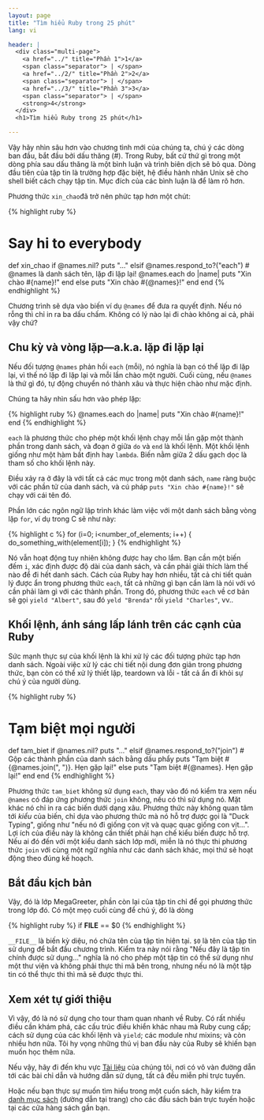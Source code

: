 ```yaml
---
layout: page
title: "Tìm hiểu Ruby trong 25 phút"
lang: vi

header: |
  <div class="multi-page">
    <a href="../" title="Phần 1">1</a>
    <span class="separator"> | </span>
    <a href="../2/" title="Phần 2">2</a>
    <span class="separator"> | </span>
    <a href="../3/" title="Phần 3">3</a>
    <span class="separator"> | </span>
    <strong>4</strong>
  </div>
  <h1>Tìm hiểu Ruby trong 25 phút</h1>

---
```


Vậy hãy nhìn sâu hơn vào chương tình mới của chúng ta, chú ý các dòng ban đầu, bắt đầu bởi dấu thăng (#). Trong Ruby, bất cứ thứ gì trong một dòng phía sau dấu thăng là một bình luận và trình biên dịch sẽ bỏ qua. Dòng đầu tiên của tập tin là trường hợp đặc biệt, hệ điều hành nhân Unix sẽ cho shell biết cách chạy tập tin. Mục đích của các bình luận là để làm rõ hơn.

Phương thức `xin_chao`đã trở nên phức tạp hơn một chút:

{% highlight ruby %}
# Say hi to everybody
def xin_chao
  if @names.nil?
    puts "..."
  elsif @names.respond_to?("each")
    # @names là danh sách tên, lặp đi lặp lại!
    @names.each do |name|
      puts "Xin chào #{name}!"
    end
  else
    puts "Xin chào #{@names}!"
  end
end
{% endhighlight %}

Chương trình sẽ dựa vào biến ví dụ `@names` để đưa ra quyết định. Nếu nó rỗng thì chỉ in ra ba dấu chấm. Không có lý nào lại đi chào không ai cả, phải vậy chứ?

## Chu kỳ và vòng lặp—a.k.a. lặp đi lặp lại

Nếu đối tượng `@names` phản hồi `each` (mỗi), nó nghĩa là bạn có thể lặp đi lặp lại, vì thế nó lặp đi lặp lại và mỗi lần chào một người. Cuối cùng, nếu `@names` là thứ gì đó, tự động chuyển nó thành xâu và thực hiện chào như mặc định.

Chúng ta hãy nhìn sấu hơn vào phép lặp:

{% highlight ruby %}
@names.each do |name|
  puts "Xin chào #{name}!"
end
{% endhighlight %}

`each` là phương thức cho phép một khối lệnh chạy mỗi lần gặp một thành phần trong danh sách, và đoạn ở giữa `do` và `end` là khối lệnh. Một khối lệnh giống như một hàm bất định hay `lambda`. Biến nằm giữa 2 dấu gạch dọc là tham số cho khối lệnh này.

Điều xảy ra ở đây là với tất cả các mục trong một danh sách, `name` ràng buộc với các phần tử của danh sách, và cú pháp `puts "Xin chào #{name}!"` sẽ chạy với cái tên đó.

Phần lớn các ngôn ngữ lập trình khác làm việc với một danh sách bằng vòng lặp `for`, ví dụ trong C sẽ như này:

{% highlight c %}
for (i=0; i<number_of_elements; i++)
{
  do_something_with(element[i]);
}
{% endhighlight %}

Nó vẫn hoạt động tuy nhiên không được hay cho lắm. Bạn cần một biến đếm `i`, xác định được độ dài của danh sách, và cần phải giải thích làm thế nào để đi hết danh sách. Cách của Ruby hay hơn nhiều, tất cả chi tiết quản lý được ẩn trong phương thức `each`, tất cả những gì bạn cần làm là nói với vó cần phải làm gì với các thành phần. Trong đó, phương thức `each` về cơ bản sẽ gọi `yield "Albert"`, sau đó `yeld "Brenda"` rồi `yield "Charles"`, vv..

## Khối lệnh, ánh sáng lấp lánh trên các cạnh của Ruby

Sức mạnh thực sự của khối lệnh là khi xử lý các đối tượng phức tạp hơn danh sách. Ngoài việc xử lý các chi tiết nội dung đơn giản trong phương thức, bạn còn có thể xử lý thiết lập, teardown và lỗi - tất cả ẩn đi khỏi sự chú ý của người dùng.

{% highlight ruby %}
# Tạm biệt mọi người
def tam_biet
  if @names.nil?
    puts "..."
  elsif @names.respond_to?("join")
    # Gộp các thành phần của danh sách bằng dấu phẩy
    puts "Tạm biệt #{@names.join(", ")}.  Hẹn gặp lại!"
  else
    puts "Tạm biệt #{@names}.  Hẹn gặp lại!"
  end
end
{% endhighlight %}

Phương thức `tam_biet` không sử dụng `each`, thay vào đó nó kiểm tra xem nếu `@names` có đáp ứng phương thức `join` không, nếu có thì sử dụng nó. Mặt khác nó chỉ in ra các biến dưới dạng xâu. Phương thức này không quan tâm tới *kiểu* của biến, chỉ dựa vào phương thức mà nó hỗ trợ được gọi là "Duck Typing", giống như "nếu nó đi giống con vịt và quạc quạc giống con vịt...". Lợi ích của điều này là không cần thiết phải hạn chế kiểu biến được hỗ trợ. Nếu ai đó đến với một kiểu danh sách lớp mới, miễn là nó thực thi phương thức `join` với cùng một ngữ nghĩa như các danh sách khác, mọi thứ sẽ hoạt động theo đúng kế hoạch.

## Bắt đầu kịch bản

Vậy, đó là lớp MegaGreeter, phần còn lại của tập tin chỉ để gọi phương thức trong lớp đó. Có một mẹọ cuối cùng để chú ý, đó là dòng

{% highlight ruby %}
if __FILE__ == $0
{% endhighlight %}

`__FILE__` là biến kỳ diệu, nó chứa tên của tập tin hiện tại. `$0` là tên của tập tin sử dụng để bắt đầu chương trình. Kiểm tra này nói rằng "Nếu đây là tập tin chính được sử dụng..." nghĩa là nó cho phép một tập tin có thể sử dụng như một thư viện và không phải thực thi mã bên trong, nhưng nếu nó là một tập tin có thể thực thi thì mã sẽ được thực thi.

## Xem xét tự giới thiệu

Vì vậy, đó là nó sử dụng cho tour tham quan nhanh về Ruby. Có rất nhiều điều cần khám phá, các cấu trúc điều khiển khác nhau mà Ruby cung cấp; cách sử dụng của các khối lệnh và `yield`; các module như mixins; và còn nhiều hơn nữa. Tôi hy vọng những thú vị ban đầu này của Ruby sẽ khiến bạn muốn học thêm nữa.

Nếu vậy, hãy đi đến khu vực [Tài liệu](vi/documentation/) của chúng tôi, nơi có vô vàn đường dẫn tới các bài chỉ dẫn và hướng dẫn sử dụng, tất cả đều miễn phi trực tuyến.

Hoặc nếu bạn thực sự muốn tìm hiểu trong một cuốn sách, hãy kiểm tra [danh mục sách][1] (đường dẫn tại trang) cho các đầu sách bán trực tuyến hoặc tại các cửa hàng sách gần bạn.

[1]: http://www.ruby-doc.org/bookstore

